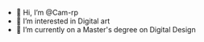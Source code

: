 - 👋 Hi, I’m @Cam-rp
- 👀 I’m interested in Digital art 
- 🌱 I’m currently on a Master's degree on Digital Design 

<!---
Cam-rp/Cam-rp is a ✨ special ✨ repository because its `README.md` (this file) appears on your GitHub profile.
You can click the Preview link to take a look at your changes.
--->

